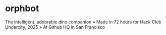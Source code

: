 # orphbot
The intelligent, adobrable dino companion » Made in 72 hours for Hack Club Undercity, 2025 » At Github HQ in San Francisco 
